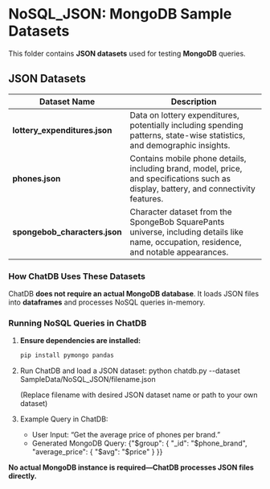# NoSQL_JSON: MongoDB Sample Datasets
This folder contains **JSON datasets** used for testing **MongoDB** queries.

## JSON Datasets
| Dataset Name                   | Description |
|---------------------------------|-------------|
| **lottery_expenditures.json**   | Data on lottery expenditures, potentially including spending patterns, state-wise statistics, and demographic insights. |
| **phones.json**                 | Contains mobile phone details, including brand, model, price, and specifications such as display, battery, and connectivity features. |
| **spongebob_characters.json**   | Character dataset from the SpongeBob SquarePants universe, including details like name, occupation, residence, and notable appearances. |

### How ChatDB Uses These Datasets
ChatDB **does not require an actual MongoDB database**. It loads JSON files into **dataframes** and processes NoSQL queries in-memory.

### Running NoSQL Queries in ChatDB
1. **Ensure dependencies are installed:**
   ```bash
   pip install pymongo pandas
2. Run ChatDB and load a JSON dataset:
   python chatdb.py --dataset SampleData/NoSQL_JSON/filename.json

   (Replace filename with desired JSON dataset name or path to your own dataset)
3. Example Query in ChatDB:
   - User Input: “Get the average price of phones per brand.”
   - Generated MongoDB Query: {"$group": { "_id": "$phone_brand", "average_price": { "$avg": "$price" } }}
   
**No actual MongoDB instance is required—ChatDB processes JSON files directly.**
